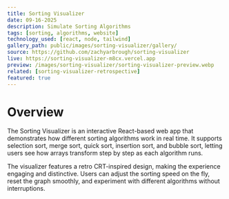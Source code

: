 ```yaml
---
title: Sorting Visualizer
date: 09-16-2025
description: Simulate Sorting Algorithms 
tags: [sorting, algorithms, website]
technology_used: [react, node, tailwind]
gallery_path: public/images/sorting-visualizer/gallery/
source: https://github.com/zachyarbrough/sorting-visualizer
live: https://sorting-visualizer-m8cx.vercel.app
preview: /images/sorting-visualizer/sorting-visualizer-preview.webp
related: [sorting-visualizer-retrospective]
featured: true
---
```


# Overview

The Sorting Visualizer is an interactive React-based web app that demonstrates how different sorting algorithms work in real time. It supports selection sort, merge sort, quick sort, insertion sort, and bubble sort, letting users see how arrays transform step by step as each algorithm runs.

The visualizer features a retro CRT-inspired design, making the experience engaging and distinctive. Users can adjust the sorting speed on the fly, reset the graph smoothly, and experiment with different algorithms without interruptions.

